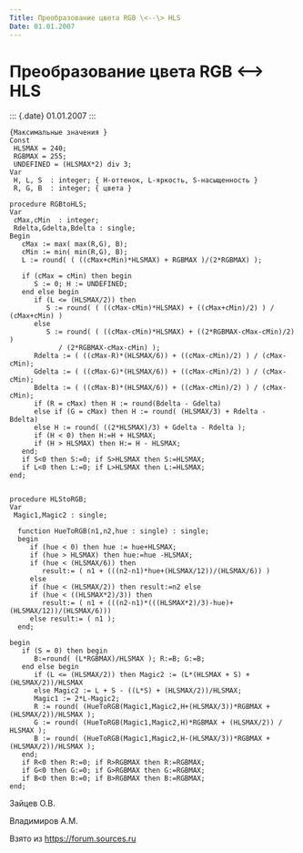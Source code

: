```yaml
---
Title: Преобразование цвета RGB \<--\> HLS
Date: 01.01.2007
---
```



Преобразование цвета RGB \<--\> HLS
=================================

::: {.date}
01.01.2007
:::

    {Максимальные значения }
    Const
     HLSMAX = 240;
     RGBMAX = 255;
     UNDEFINED = (HLSMAX*2) div 3;
    Var
     H, L, S  : integer; { H-оттенок, L-яркость, S-насыщенность }
     R, G, B  : integer; { цвета }
     
    procedure RGBtoHLS;
    Var
     cMax,cMin  : integer;
     Rdelta,Gdelta,Bdelta : single;
    Begin
       cMax := max( max(R,G), B);
       cMin := min( min(R,G), B);
       L := round( ( ((cMax+cMin)*HLSMAX) + RGBMAX )/(2*RGBMAX) );
     
       if (cMax = cMin) then begin
          S := 0; H := UNDEFINED;
       end else begin
          if (L <= (HLSMAX/2)) then
             S := round( ( ((cMax-cMin)*HLSMAX) + ((cMax+cMin)/2) ) / (cMax+cMin) )
          else
             S := round( ( ((cMax-cMin)*HLSMAX) + ((2*RGBMAX-cMax-cMin)/2) )
                / (2*RGBMAX-cMax-cMin) );
          Rdelta := ( ((cMax-R)*(HLSMAX/6)) + ((cMax-cMin)/2) ) / (cMax-cMin);
          Gdelta := ( ((cMax-G)*(HLSMAX/6)) + ((cMax-cMin)/2) ) / (cMax-cMin);
          Bdelta := ( ((cMax-B)*(HLSMAX/6)) + ((cMax-cMin)/2) ) / (cMax-cMin);
          if (R = cMax) then H := round(Bdelta - Gdelta)
          else if (G = cMax) then H := round( (HLSMAX/3) + Rdelta - Bdelta)
          else H := round( ((2*HLSMAX)/3) + Gdelta - Rdelta );
          if (H < 0) then H:=H + HLSMAX;
          if (H > HLSMAX) then H:= H - HLSMAX;
       end;
       if S<0 then S:=0; if S>HLSMAX then S:=HLSMAX;
       if L<0 then L:=0; if L>HLSMAX then L:=HLSMAX;
    end;
     
     
    procedure HLStoRGB;
    Var
     Magic1,Magic2 : single;
     
      function HueToRGB(n1,n2,hue : single) : single;
      begin
         if (hue < 0) then hue := hue+HLSMAX;
         if (hue > HLSMAX) then hue:=hue -HLSMAX;
         if (hue < (HLSMAX/6)) then
            result:= ( n1 + (((n2-n1)*hue+(HLSMAX/12))/(HLSMAX/6)) )
         else
         if (hue < (HLSMAX/2)) then result:=n2 else
         if (hue < ((HLSMAX*2)/3)) then
            result:= ( n1 + (((n2-n1)*(((HLSMAX*2)/3)-hue)+(HLSMAX/12))/(HLSMAX/6)))
         else result:= ( n1 );
      end;
     
    begin
       if (S = 0) then begin
          B:=round( (L*RGBMAX)/HLSMAX ); R:=B; G:=B;
       end else begin
          if (L <= (HLSMAX/2)) then Magic2 := (L*(HLSMAX + S) + (HLSMAX/2))/HLSMAX
          else Magic2 := L + S - ((L*S) + (HLSMAX/2))/HLSMAX;
          Magic1 := 2*L-Magic2;
          R := round( (HueToRGB(Magic1,Magic2,H+(HLSMAX/3))*RGBMAX + (HLSMAX/2))/HLSMAX );
          G := round( (HueToRGB(Magic1,Magic2,H)*RGBMAX + (HLSMAX/2)) / HLSMAX );
          B := round( (HueToRGB(Magic1,Magic2,H-(HLSMAX/3))*RGBMAX + (HLSMAX/2))/HLSMAX );
       end;
       if R<0 then R:=0; if R>RGBMAX then R:=RGBMAX;
       if G<0 then G:=0; if G>RGBMAX then G:=RGBMAX;
       if B<0 then B:=0; if B>RGBMAX then B:=RGBMAX;
    end;

Зайцев О.В.

Владимиров А.М.

Взято из <https://forum.sources.ru>
